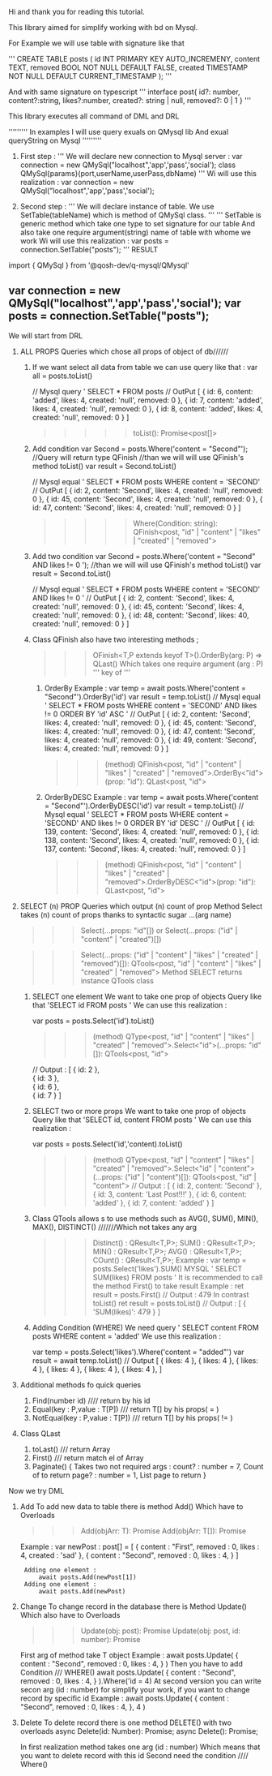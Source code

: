 Hi and thank you for reading this tutorial.


This library aimed for simplify working with bd on Mysql.


For Example we will use table with signature like that


'''
    CREATE TABLE posts (
        id INT PRIMARY KEY AUTO_INCREMENY,
        content TEXT,
        removed BOOL NOT NULL DEFAULT FALSE,
        created TIMESTAMP NOT NULL DEFAULT CURRENT_TIMESTAMP
    );
'''

And with same signature on typescript
'''
    interface post{
        id?: number,
        content?:string, 
        likes?:number, 
        created?: string | null,
        removed?: 0 | 1 
    }
'''

This library executes all command of DML and DRL

''''''''' In examples
    I will use query exuals on QMysql lib
    And exual queryString on Mysql
'''''''''

1. First step :
    ''' 
        We will declare new connection to Mysql server :
            var connection = new QMySql("localhost",'app','pass','social');
            class QMySql{params}(port,userName,userPass,dbName)
    '''
    Wi will use this realization :
        var connection = new QMySql("localhost",'app','pass','social');

2. Second step :
    '''
        We will declare instance of table.
        We use SetTable<T>(tableName) which is method of QMySql class.
    '''
    '''
        SetTable is generic method which take one type to set signature for our table
        And also take one require argument(string) name of table with whome we work
    Wi will use this realization :
        var posts = connection.SetTable<post>("posts");
    '''
RESULT 

import { QMySql } from '@qosh-dev/q-mysql/QMysql'

var connection = new QMySql("localhost",'app','pass','social');
var posts = connection.SetTable<post>("posts");
----------------------------------------------
We will start from DRL 

1. ALL PROPS
    Queries which chose all props of object of db//////

    1. If we want select all data from table we can use query like that :
        var all = posts.toList()

        // Mysql query ' SELECT * FROM posts
        // OutPut
            [
                { id: 6, content: 'added', likes: 4, created: 'null', removed: 0 },
                { id: 7, content: 'added', likes: 4, created: 'null', removed: 0 },
                { id: 8, content: 'added', likes: 4, created: 'null', removed: 0 }
            ]
        >>>>> toList(): Promise<post[]>

    2. Add condition
        var Second = posts.Where('content = "Second"');
            //Query will return type QFinish<T>
        //than we will will use QFinish's method toList()
        var result = Second.toList()

        // Mysql equal ' SELECT * FROM posts WHERE content = 'SECOND'
        // OutPut 
            [
                { id: 2, content: 'Second', likes: 4, created: 'null', removed: 0 },
                { id: 45, content: 'Second', likes: 4, created: 'null', removed: 0 },
                { id: 47, content: 'Second', likes: 4, created: 'null', removed: 0 }
            ]

        >>>>> Where(Condition: string): QFinish<post, "id" | "content" | "likes" | "created" | "removed">

    3. Add two condition
        var Second = posts.Where('content = "Second" AND likes != 0 ');
        //than we will will use QFinish's method toList()
        var result = Second.toList()

        // Mysql equal ' SELECT * FROM posts WHERE content = 'SECOND' AND likes != 0 '
        // OutPut 
            [
                { id: 2, content: 'Second', likes: 4, created: 'null', removed: 0 },
                { id: 45, content: 'Second', likes: 4, created: 'null', removed: 0 },
                { id: 48, content: 'Second', likes: 40, created: 'null', removed: 0 }
            ]
 
    4. Class QFinish also have two interesting methods ;
        >>> OFinish<T,P extends keyof T>().OrderBy(arg: P) => QLast()
        Which takes one require argument (arg : P) ''' key of '''
        
        1. OrderBy
            Example :
                var temp = await posts.Where('content = "Second"').OrderBy('id')
                var result = temp.toList()
                // Mysql equal  ' SELECT * FROM posts WHERE content = 'SECOND' AND likes != 0  ORDER BY 'id' ASC ' 
                // OutPut 
                    [
                        { id: 2, content: 'Second', likes: 4, created: 'null', removed: 0 },
                        { id: 45, content: 'Second', likes: 4, created: 'null', removed: 0 },
                        { id: 47, content: 'Second', likes: 4, created: 'null', removed: 0 },
                        { id: 49, content: 'Second', likes: 4, created: 'null', removed: 0 }
                    ]
             >>> (method) QFinish<post, "id" | "content" | "likes" | "created" | "removed">.OrderBy<"id">(prop: "id"): QLast<post, "id">
      
        2. OrderByDESC
            Example :
                var temp = await posts.Where('content = "Second"').OrderByDESC('id')
                var result = temp.toList()
                // Mysql equal  ' SELECT * FROM posts WHERE content = 'SECOND' AND likes != 0  ORDER BY 'id' DESC ' 
                // OutPut 
                    [
                        { id: 139, content: 'Second', likes: 4, created: 'null', removed: 0 },
                        { id: 138, content: 'Second', likes: 4, created: 'null', removed: 0 },
                        { id: 137, content: 'Second', likes: 4, created: 'null', removed: 0 }
                    ]
            >>> (method) QFinish<post, "id" | "content" | "likes" | "created" | "removed">.OrderByDESC<"id">(prop: "id"): QLast<post, "id">



2. SELECT (n) PROP
    Queries which output (n) count of prop
    Method Select takes (n) count of props thanks to syntactic sugar ...(arg name)
    >>> Select(...props: "id"[]) or Select(...props: ("id" | "content" | "created")[])

    >>> Select(...props: ("id" | "content" | "likes" | "created" | "removed")[]): QTools<post, "id" | "content" | "likes" | "created" | "removed">
    Method SELECT returns instance QTools class
    1. SELECT one element 
        We want to take one prop of objects
        Query like that 'SELECT id FROM posts '
        We can use this realization :

        var posts = posts.Select('id').toList() 
        >>> (method) QType<post, "id" | "content" | "likes" | "created" | "removed">.Select<"id">(...props: "id"[]): QTools<post, "id">

        // Output :
            [
                { id: 2 },   
                { id: 3 },   
                { id: 6 },   
                { id: 7 }
            ]

    2. SELECT two or more props
        We want to take one prop of objects
        Query like that 'SELECT id, content FROM posts '
        We can use this realization :

        var posts = posts.Select('id','content).toList()
        >>> (method) QType<post, "id" | "content" | "likes" | "created" | "removed">.Select<"id" | "content">(...props: ("id" | "content")[]): QTools<post, "id" | "content">
        // Output :
            [
                { id: 2, content: 'Second' },
                { id: 3, content: 'Last Post!!!' },
                { id: 6, content: 'added' },
                { id: 7, content: 'added' }
            ]





    3. Class QTools<T> allows s to use methods such as AVG(), SUM(), MIN(), MAX(), DISTINCT()
        ///////Which not takes any arg
          >>>  Distinct() : QResult<T,P>;
          >>>  SUM() : QResult<T,P>;
          >>>  MIN() : QResult<T,P>;
          >>>  AVG() : QResult<T,P>;
          >>>  COunt() : QResult<T,P>;
        Example :
            var temp = posts.Select('likes').SUM()
            MYSQL '  SELECT SUM(likes) FROM posts   '
            It is recommended to call the method First() to take result
            Example :
                ret result = posts.First()
                // Output : 479
            In contrast toList()
                ret result = posts.toList()
                // Output : [ { 'SUM(likes)': 479 } ]



























    4. Adding Condition (WHERE)
        We need query 
            ' SELECT content FROM posts WHERE content = 'added'
        We use this realization :
        
        var temp = posts.Select('likes').Where('content = "added"')
        var result = await temp.toList()
        // Output 
            [
                { likes: 4 }, { likes: 4 }, { likes: 4 },
                { likes: 4 }, { likes: 4 }, { likes: 4 },
            ]







3. Additional methods fo quick queries
    1. Find(number id) //// return <T> by his id
    2. Equal(key : P,value : T[P]) /// return T[] by his props( = )
    2. NotEqual(key : P,value : T[P]) /// return T[] by his props( != )

4. Class QLast 
    1. toLast() /// return Array<T>
    2. First() /// return match el of Array<T>
    3. Paginate() {
        Takes two not required args :
            count? : number = 7,
                Count of <T> to return
            page? : number = 1,
                List page to return
    }





Now we try DML

1. Add 
    To add new data to table there is method Add()
    Which have to Overloads
    >>> Add(objArr: T): Promise<void>
    >>> Add(objArr: T[]): Promise<void>

    Example :
        var newPost : post[] = [
            {
                content : "First",
                removed : 0,
                likes : 4,
                created : 'sad'
            },
            {
                content : "Second",
                removed : 0,
                likes : 4,
            }
        ]

        Adding one element :
            await posts.Add(newPost[1])
        Adding one element :
            await posts.Add(newPost)

2. Change 
    To change record in the database there is Method Update()
    Which also have to Overloads
    >>> Update(obj: post): Promise<QChange>
    >>> Update(obj: post, id: number): Promise<void>

    First arg of method take T object 
    Example :
        await posts.Update(
            {
                content : "Second",
                removed : 0,
                likes : 4,
            }
        )
        Then you have to add Condition
            /// WHERE()
            await posts.Update(
            {
                content : "Second",
                removed : 0,
                likes : 4,
            }
        ).Where('id = 4)
    At second version you can write secon arg (id : number) for simplify your work, if you want to change record by specific id 
        Example :
            await posts.Update(
                {
                    content : "Second",
                    removed : 0,
                    likes : 4,
                },
                4
            )

3. Delete 
    To delete record there is one method DELETE() with two overloads
    async Delete(id: Number): Promise<void>;
    async Delete(): Promise<QChange>;

    In first realization method takes one arg (id : number)
    Which means that you want to delete record with this id
    Second need the condition 
    //// Where()















